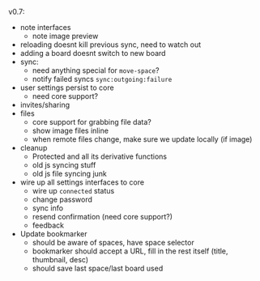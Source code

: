 v0.7:

- note interfaces
  - note image preview
- reloading doesnt kill previous sync, need to watch out
- adding a board doesnt switch to new board
- sync:
  - need anything special for `move-space`?
  - notify failed syncs `sync:outgoing:failure`
- user settings persist to core
  - need core support?
- invites/sharing
- files
  - core support for grabbing file data?
  - show image files inline
  - when remote files change, make sure we update locally (if image)
- cleanup
  - Protected and all its derivative functions
  - old js syncing stuff
  - old js file syncing junk
- wire up all settings interfaces to core
  - wire up `connected` status
  - change password
  - sync info
  - resend confirmation (need core support?)
  - feedback
- Update bookmarker
  - should be aware of spaces, have space selector
  - bookmarker should accept a URL, fill in the rest itself (title, thumbnail, desc)
  - should save last space/last board used

